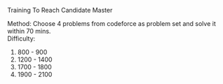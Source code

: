 Training To Reach Candidate Master <br>

Method:
Choose 4 problems from codeforce as problem set and solve it within 70 mins. <br/>
Difficulty: <br/>
1. 800 - 900 <br/>
2. 1200 - 1400 <br/>
3. 1700 - 1800 <br/>
4. 1900 - 2100 <br/>
